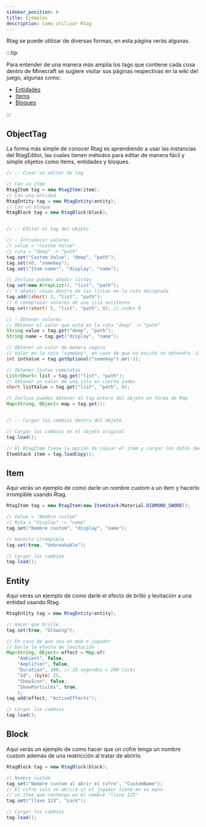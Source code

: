 ```yaml
---
sidebar_position: 6
title: Ejemplos
description: Como utilizar Rtag
---
```


Rtag se puede utilizar de diversas formas, en esta página verás algunas.

:::tip

Para entender de una manera más amplia los tags que contiene cada cosa dentro de Minecraft se sugiere visitar sus páginas respectivas en la wiki del juego, algunas como:
*  [Entidades](https://minecraft.fandom.com/wiki/Entity_format)
*  [Items](https://minecraft.fandom.com/wiki/Player.dat_format#Item_structure)
*  [Bloques](https://minecraft.fandom.com/wiki/Chunk_format#Block_entity_format)

:::

## ObjectTag

La forma más simple de conocer Rtag es aprendiendo a usar las instancias del RtagEditor, las cuales tienen métodos para editar de manera fácil y simple objetos como items, entidades y bloques.

```java
// -- Crear un editor de tag

// Con un item
RtagItem tag = new RtagItem(item);
// Con una entidad
RtagEntity tag = new RtagEntity(entity);
// Con un bloque
RtagBlock tag = new RtagBlock(block);


// -- Editar el tag del objeto

// - Introducir valores
// value = "Custom Value"
// ruta = "deep" -> "path"
tag.set("Custom Value", "deep", "path");
tag.set(40, "somekey");
tag.set("Item name!", "display", "name");

// Incluso puedes añadir listas
tag.set(new ArrayList(), "list", "path");
// Y añadir cosas dentro de las listas en la ruta designada
tag.add((short) 3, "list", "path");
// O reemplazar valores de una isla existente
tag.set((short) 5, "list", "path", 0); // index 0

// - Obtener valores
// Obtener el valor que está en la ruta "deep" -> "path"
String value = tag.get("deep", "path");
String name = tag.get("display", "name");

// Obtener un valor de manera segura
// Valor en la ruta "somekey", en caso de que no exista se obtendra -1
int intValue = tag.getOptional("somekey").or(-1);

// Obtener listas completas
List<Short> list = tag.get("list", "path");
// Obtener un valor de una isla en cierto index
short listValue = tag.get("list", "path", 0);

// Incluso puedes obtener el tag entero del objeto en forma de Map
Map<String, Object> map = tag.get();


// -- Cargar los cambios dentro del objeto

// Cargar los cambios en el objeto original
tag.load();

// El RtagItem tiene la opción de copiar el item y cargar los datos dentro de la copia
ItemStack item = tag.loadCopy();
```

## Item

Aquí verás un ejemplo de como darle un nombre custom a un item y hacerlo irrompible usando Rtag.

```java
RtagItem tag = new RtagItem(new ItemStack(Material.DIAMOND_SWORD));

// Value = "Nombre custom"
// Ruta = "display" -> "name"
tag.set("Nombre custom", "display", "name");

// Hacerlo irrompible
tag.set(true, "Unbreakable");

// Cargar los cambios
tag.load();
```

## Entity

Aquí verás un ejemplo de como darle el efecto de brillo y levitación a una entidad usando Rtag.

```java
RtagEntity tag = new RtagEntity(entity);

// Hacer que brille
tag.set(true, "Glowing");

// En caso de que sea un mob o jugador
// Darle le efecto de levitación
Map<String, Object> effect = Map.of(
	"Ambient", false,
	"Amplifier", false,
	"Duration", 200, // 10 segundos = 200 ticks
	"Id", (byte) 25,
	"ShowIcon", false,
	"ShowParticles", true,
	);
tag.add(effect, "ActiveEffects");

// Cargar los cambios
tag.load();
```

## Block

Aquí verás un ejemplo de como hacer que un cofre tenga un nombre custom además de una restricción al tratar de abrirlo.

```java
RtagBlock tag = new RtagBlock(block);

// Nombre custom
tag.set("Nombre custom al abrir el cofre", "CustomName");
// El cofre solo se abrirá si el jugador tiene en su mano
// un item que contenga en el nombre "llave 123"
tag.set("llave 123", "Lock");

// Cargar los cambios
tag.load();
```